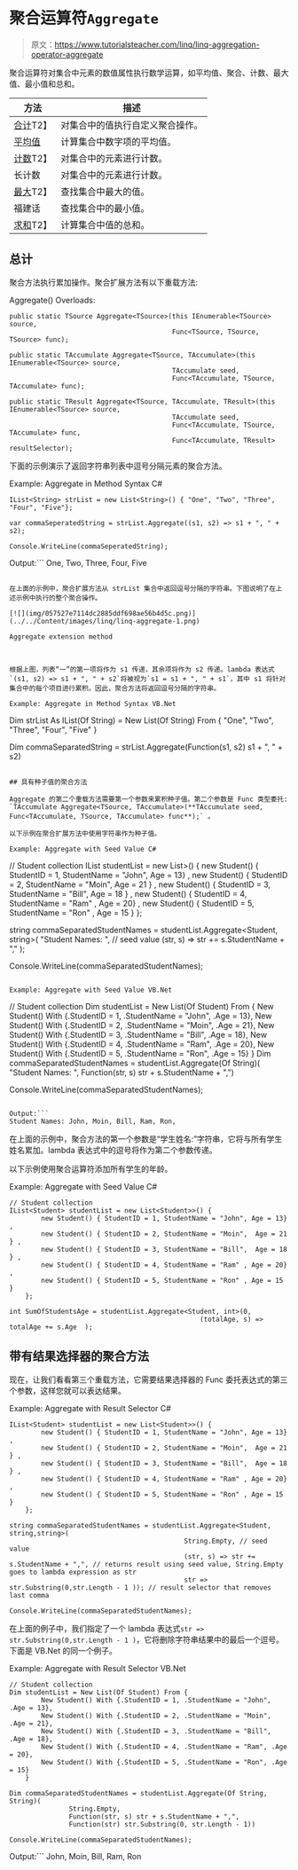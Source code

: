 # 聚合运算符`Aggregate`

> 原文：<https://www.tutorialsteacher.com/linq/linq-aggregation-operator-aggregate>

聚合运算符对集合中元素的数值属性执行数学运算，如平均值、聚合、计数、最大值、最小值和总和。

| 方法 | 描述 |
| --- | --- |
| [合计](#aggregate)T2】 | 对集合中的值执行自定义聚合操作。 |
| [平均值](/linq/linq-aggregation-operator-average) | 计算集合中数字项的平均值。 |
| [计数](/linq/linq-aggregation-operator-count)T2】 | 对集合中的元素进行计数。 |
| 长计数 | 对集合中的元素进行计数。 |
| [最大](/linq/linq-aggregation-operator-max)T2】 | 查找集合中最大的值。 |
| 福建话 | 查找集合中的最小值。 |
| [求和](/linq/linq-aggregation-operator-sum)T2】 | 计算集合中值的总和。 |

## 总计

聚合方法执行累加操作。聚合扩展方法有以下重载方法:

Aggregate() Overloads:

```
public static TSource Aggregate<TSource>(this IEnumerable<TSource> source, 
                                         Func<TSource, TSource, TSource> func);

public static TAccumulate Aggregate<TSource, TAccumulate>(this IEnumerable<TSource> source, 
                                         TAccumulate seed, 
                                         Func<TAccumulate, TSource, TAccumulate> func);

public static TResult Aggregate<TSource, TAccumulate, TResult>(this IEnumerable<TSource> source, 
                                         TAccumulate seed, 
                                         Func<TAccumulate, TSource, TAccumulate> func, 
                                         Func<TAccumulate, TResult> resultSelector);

```

下面的示例演示了返回字符串列表中逗号分隔元素的聚合方法。

Example: Aggregate in Method Syntax C#

```
IList<String> strList = new List<String>() { "One", "Two", "Three", "Four", "Five"};

var commaSeperatedString = strList.Aggregate((s1, s2) => s1 + ", " + s2);

Console.WriteLine(commaSeperatedString);
```

Output:```
One, Two, Three, Four, Five
```

在上面的示例中，聚合扩展方法从 strList 集合中返回逗号分隔的字符串。下图说明了在上述示例中执行的整个聚合操作。

[![](img/057527e7114dc2885ddf698ae56b4d5c.png)](../../Content/images/linq/linq-aggregate-1.png)

Aggregate extension method



根据上图，列表“一”的第一项将作为 s1 传递，其余项将作为 s2 传递。lambda 表达式`(s1, s2) => s1 + ", " + s2`将被视为`s1 = s1 + ", " + s1`，其中 s1 将针对集合中的每个项目进行累积。因此，聚合方法将返回逗号分隔的字符串。

Example: Aggregate in Method Syntax VB.Net

```
Dim strList As IList(Of String) = New List(Of String) From {
                                                            "One", 
                                                            "Two", 
                                                            "Three", 
                                                            "Four", 
                                                            "Five"
                                                        }

Dim commaSeparatedString = strList.Aggregate(Function(s1, s2) s1 + ", " + s2)
```

## 具有种子值的聚合方法

Aggregate 的第二个重载方法需要第一个参数来累积种子值。第二个参数是 Func 类型委托:
`TAccumulate Aggregate<TSource, TAccumulate>(**TAccumulate seed, Func<TAccumulate, TSource, TAccumulate> func**);` 。

以下示例在聚合扩展方法中使用字符串作为种子值。

Example: Aggregate with Seed Value C#

```
// Student collection
IList<Student> studentList = new List<Student>>() { 
        new Student() { StudentID = 1, StudentName = "John", Age = 13} ,
        new Student() { StudentID = 2, StudentName = "Moin",  Age = 21 } ,
        new Student() { StudentID = 3, StudentName = "Bill",  Age = 18 } ,
        new Student() { StudentID = 4, StudentName = "Ram" , Age = 20} ,
        new Student() { StudentID = 5, StudentName = "Ron" , Age = 15 } 
    };

string commaSeparatedStudentNames = studentList.Aggregate<Student, string>(
                                        "Student Names: ",  // seed value
                                        (str, s) => str += s.StudentName + "," ); 

Console.WriteLine(commaSeparatedStudentNames);
```

Example: Aggregate with Seed Value VB.Net

```
// Student collection
Dim studentList = New List(Of Student) From {
        New Student() With {.StudentID = 1, .StudentName = "John", .Age = 13},
        New Student() With {.StudentID = 2, .StudentName = "Moin", .Age = 21},
        New Student() With {.StudentID = 3, .StudentName = "Bill", .Age = 18},
        New Student() With {.StudentID = 4, .StudentName = "Ram", .Age = 20},
        New Student() With {.StudentID = 5, .StudentName = "Ron", .Age = 15}
    }
 Dim commaSeparatedStudentNames = studentList.Aggregate(Of String)(
               "Student Names: ", 
               Function(str, s) str + s.StudentName + ",")

Console.WriteLine(commaSeparatedStudentNames);
```

Output:```
Student Names: John, Moin, Bill, Ram, Ron,
```

在上面的示例中，聚合方法的第一个参数是“学生姓名:”字符串，它将与所有学生姓名累加。lambda 表达式中的逗号将作为第二个参数传递。

以下示例使用聚合运算符添加所有学生的年龄。

Example: Aggregate with Seed Value C#

```
// Student collection
IList<Student> studentList = new List<Student>>() { 
        new Student() { StudentID = 1, StudentName = "John", Age = 13} ,
        new Student() { StudentID = 2, StudentName = "Moin",  Age = 21 } ,
        new Student() { StudentID = 3, StudentName = "Bill",  Age = 18 } ,
        new Student() { StudentID = 4, StudentName = "Ram" , Age = 20} ,
        new Student() { StudentID = 5, StudentName = "Ron" , Age = 15 } 
    };

int SumOfStudentsAge = studentList.Aggregate<Student, int>(0, 
                                                (totalAge, s) => totalAge += s.Age  );
```

## 带有结果选择器的聚合方法

现在，让我们看看第三个重载方法，它需要结果选择器的 Func 委托表达式的第三个参数，这样您就可以表达结果。

Example: Aggregate with Result Selector C#

```
IList<Student> studentList = new List<Student>>() { 
        new Student() { StudentID = 1, StudentName = "John", Age = 13} ,
        new Student() { StudentID = 2, StudentName = "Moin",  Age = 21 } ,
        new Student() { StudentID = 3, StudentName = "Bill",  Age = 18 } ,
        new Student() { StudentID = 4, StudentName = "Ram" , Age = 20} ,
        new Student() { StudentID = 5, StudentName = "Ron" , Age = 15 } 
    };

string commaSeparatedStudentNames = studentList.Aggregate<Student, string,string>(
                                            String.Empty, // seed value
                                            (str, s) => str += s.StudentName + ",", // returns result using seed value, String.Empty goes to lambda expression as str
                                            str => str.Substring(0,str.Length - 1 )); // result selector that removes last comma

Console.WriteLine(commaSeparatedStudentNames);
```

在上面的例子中，我们指定了一个 lambda 表达式`str => str.Substring(0,str.Length - 1 )`，它将删除字符串结果中的最后一个逗号。下面是 VB.Net 的同一个例子。

Example: Aggregate with Result Selector VB.Net

```
// Student collection
Dim studentList = New List(Of Student) From {
        New Student() With {.StudentID = 1, .StudentName = "John", .Age = 13},
        New Student() With {.StudentID = 2, .StudentName = "Moin", .Age = 21},
        New Student() With {.StudentID = 3, .StudentName = "Bill", .Age = 18},
        New Student() With {.StudentID = 4, .StudentName = "Ram", .Age = 20},
        New Student() With {.StudentID = 5, .StudentName = "Ron", .Age = 15}
    }

Dim commaSeparatedStudentNames = studentList.Aggregate(Of String, String)(
               String.Empty, 
               Function(str, s) str + s.StudentName + ",", 
               Function(str) str.Substring(0, str.Length - 1)) 

Console.WriteLine(commaSeparatedStudentNames);
```

Output:```
John, Moin, Bill, Ram, Ron
```*Note:**Aggregate operator is **Not Supported** with query syntax in C# or VB.Net.* *在下一节中了解另一个聚合运算符-平均值。*